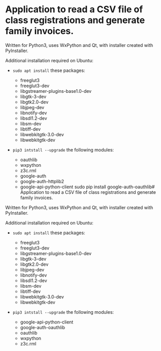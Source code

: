 # Application to read a CSV file of class registrations and generate family invoices.

Written for Python3, uses WxPython and Qt, with installer created with PyInstaller.

Additional installation required on Ubuntu:
* `sudo apt install` these packages:
  * freeglut3
  * freeglut3-dev
  * libgstreamer-plugins-base1.0-dev
  * libgtk-3-dev
  * libgtk2.0-dev
  * libjpeg-dev
  * libnotify-dev
  * libsdl1.2-dev
  * libsm-dev
  * libtiff-dev
  * libwebkitgtk-3.0-dev
  * libwebkitgtk-dev

* `pip3 intstall --upgrade` the following modules:
  * oauthlib
  * wxpython
  * z3c.rml
  * google-auth
  * google-auth-httplib2
  * google-api-python-client
sudo pip install google-auth-oauthlib# Application to read a CSV file of class registrations and generate family invoices.

Written for Python3, uses WxPython and Qt, with installer created with PyInstaller.

Additional installation required on Ubuntu:
* `sudo apt install` these packages:
  * freeglut3
  * freeglut3-dev
  * libgstreamer-plugins-base1.0-dev
  * libgtk-3-dev
  * libgtk2.0-dev
  * libjpeg-dev
  * libnotify-dev
  * libsdl1.2-dev
  * libsm-dev
  * libtiff-dev
  * libwebkitgtk-3.0-dev
  * libwebkitgtk-dev

* `pip3 intstall --upgrade` the following modules:
  * google-api-python-client
  * google-auth-oauthlib
  * oauthlib
  * wxpython
  * z3c.rml
